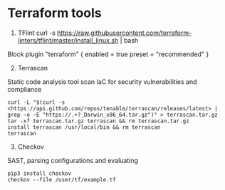 # Terraform tools

1. TFlint
  curl -s <https://raw.githubusercontent.com/terraform-linters/tflint/master/install_linux.sh> | bash

Block
  plugin "terraform" {
    enabled = true
    preset = "recommended"
  }

2. Terrascan

Static code analysis tool scan IaC for security vulnerabilities and compliance

    curl -L "$(curl -s <https://api.github.com/repos/tenable/terrascan/releases/latest> | grep -o -E "https://.+?_Darwin_x86_64.tar.gz")" > terrascan.tar.gz
    tar -xf terrascan.tar.gz terrascan && rm terrascan.tar.gz
    install terrascan /usr/local/bin && rm terrascan
    terrascan

3. Checkov

SAST, parsing configurations and evaluating

    pip3 install checkov
    checkov --file /user/tf/example.tf

